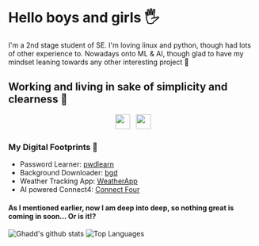 # Hello boys and girls 🖐️

I'm a 2nd stage student of SE. I'm loving linux and python, though had lots of other experience to. Nowadays onto ML & AI, though glad to have my mindset leaning towards any other interesting project 🌄

## Working and living in sake of simplicity and clearness 🥛

<p align='center'>
<a href="https://www.linkedin.com/in/daniil-timachov-1021a11b8/"><img height="30" src="https://github.com/singhkshitij/singhkshitij/blob/master/linkedin.png?raw=true"></a>&nbsp;&nbsp;
<a href="mailto:daniiltimachov@gmail.com"><img height="30" src="https://github.com/singhkshitij/singhkshitij/blob/master/mail.png?raw=true"></a>
</p>

### My Digital Footprints 🌱

* Password Learner: [pwdlearn](https://pypi.org/project/Password-Learner/)
* Background Downloader: [bgd](https://github.com/ghadd/bg-downloader)
* Weather Tracking App: [WeatherApp](https://github.com/ghadd/WeatherApp)
* AI powered Connect4: [Connect Four](https://t.me/connect_4our_bot)
  
#### As I mentioned earlier, now I am deep into deep, so nothing great is coming in soon... Or is it⁉️

![Ghadd's github stats](https://github-readme-stats.vercel.app/api?username=ghadd&hide=contribs,prs&show_icons=true&hide_border=true&theme=dracula)
![Top Languages](https://github-readme-stats.vercel.app/api/top-langs/?username=ghadd&layout=compact&hide_border=true&theme=dracula)
